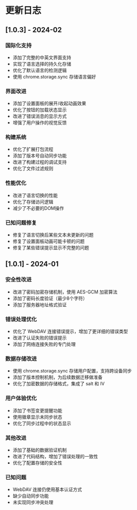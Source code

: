# 更新日志

## [1.0.3] - 2024-02

### 国际化支持
- 添加了完整的中英文界面支持
- 实现了语言选择的持久化存储
- 优化了默认语言的检测逻辑
- 使用 chrome.storage.sync 存储语言偏好

### 界面改进
- 添加了设置面板的展开/收起动画效果
- 优化了按钮的加载状态显示
- 改进了错误消息的显示方式
- 增强了用户操作的视觉反馈

### 构建系统
- 优化了扩展打包流程
- 添加了版本号自动同步功能
- 改进了构建过程的调试支持
- 优化了文件过滤规则

### 性能优化
- 改进了语言切换的性能
- 优化了存储访问逻辑
- 减少了不必要的DOM操作

### 已知问题修复
- 修复了语言切换后某些文本未更新的问题
- 修复了设置面板动画可能卡顿的问题
- 修复了某些错误提示显示不完整的问题

## [1.0.1] - 2024-01

### 安全性改进
- 改进了密码加密存储机制，使用 AES-GCM 加密算法
- 添加了密码长度验证（最少8个字符）
- 添加了服务器地址格式验证

### 错误处理优化
- 优化了 WebDAV 连接错误提示，增加了更详细的错误类型
- 改进了认证失败的错误提示
- 添加了网络连接失败的专门处理

### 数据存储改进
- 使用 chrome.storage.sync 存储用户配置，支持跨设备同步
- 添加了版本控制机制，为后续数据迁移做准备
- 优化了加密数据的存储格式，集成了 salt 和 IV

### 用户体验优化
- 添加了书签变更提醒功能
- 使用徽章显示未同步状态
- 优化了同步过程中的状态显示

### 其他改进
- 添加了基础的数据验证机制
- 改进了代码结构，增加了错误处理的一致性
- 优化了配置存储的安全性

### 已知问题
- WebDAV 连接仍使用基本认证方式
- 缺少自动同步功能
- 未实现同步冲突处理 